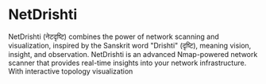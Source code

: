 # NetDrishti
NetDrishti (नेटदृष्टि) combines the power of network scanning and visualization, inspired by the Sanskrit word "Drishti" (दृष्टि), meaning vision, insight, and observation. NetDrishti is an advanced Nmap-powered network scanner that provides real-time insights into your network infrastructure. With interactive topology visualization
